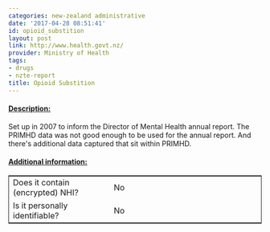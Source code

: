 ```yaml
---
categories: new-zealand administrative
date: '2017-04-28 08:51:41'
id: opioid_substition
layout: post
link: http://www.health.govt.nz/
provider: Ministry of Health
tags:
- drugs
- nzte-report
title: Opioid Substition
---
```



 <h4> <u>Description:</u> </h4>
Set up in 2007 to inform the Director of Mental Health annual report. The PRIMHD data was not good enough to be used for the annual report. And there's additional data captured that sit within PRIMHD.
 <h4> <u>Additional information:</u> </h4>
 <table style="border: 1px solid">
 <tr> <td width="40%"> Does it contain (encrypted) NHI? </td> <td>No</td> </tr>
 <tr> <td width="40%"> Is it personally identifiable? </td> <td>No</td> </tr>
 </table>